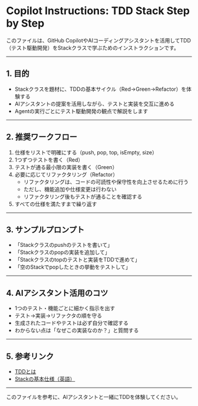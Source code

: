 # Copilot Instructions: TDD Stack Step by Step

このファイルは、GitHub CopilotやAIコーディングアシスタントを活用してTDD（テスト駆動開発）をStackクラスで学ぶためのインストラクションです。


---

## 1. 目的

- Stackクラスを題材に、TDDの基本サイクル（Red→Green→Refactor）を体験する
- AIアシスタントの提案を活用しながら、テストと実装を交互に進める
- Agentの実行ごとにテスト駆動開発の観点で解説をします

---

## 2. 推奨ワークフロー

1. 仕様をリストで明確にする（push, pop, top, isEmpty, size）
2. 1つずつテストを書く（Red）
3. テストが通る最小限の実装を書く（Green）
4. 必要に応じてリファクタリング（Refactor）
    - リファクタリングは、コードの可読性や保守性を向上させるために行う
    - ただし、機能追加や仕様変更は行わない
    - リファクタリング後もテストが通ることを確認する
5. すべての仕様を満たすまで繰り返す

---

## 3. サンプルプロンプト

- 「Stackクラスのpushのテストを書いて」
- 「Stackクラスのpopの実装を追加して」
- 「Stackクラスのtopのテストと実装をTDDで進めて」
- 「空のStackでpopしたときの挙動をテストして」

---

## 4. AIアシスタント活用のコツ

- 1つのテスト・機能ごとに細かく指示を出す
- テスト→実装→リファクタの順を守る
- 生成されたコードやテストは必ず自分で確認する
- わからない点は「なぜこの実装なのか？」と質問する

---

## 5. 参考リンク

- [TDDとは](https://ja.wikipedia.org/wiki/テスト駆動開発)
- [Stackの基本仕様（英語）](https://en.wikipedia.org/wiki/Stack_(abstract_data_type))

---

このファイルを参考に、AIアシスタントと一緒にTDDを体験してください。
